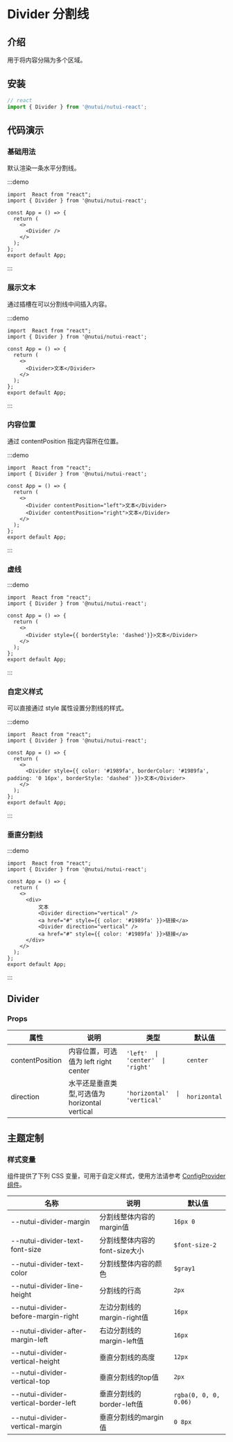 # Divider 分割线

## 介绍

用于将内容分隔为多个区域。

## 安装

```ts
// react
import { Divider } from '@nutui/nutui-react';
```

## 代码演示
### 基础用法

默认渲染一条水平分割线。

:::demo

```tsx
import  React from "react";
import { Divider } from '@nutui/nutui-react';

const App = () => {
  return (
    <>
      <Divider />
    </>
  );
};
export default App;
```
:::


### 展示文本

通过插槽在可以分割线中间插入内容。

:::demo

```tsx
import  React from "react";
import { Divider } from '@nutui/nutui-react';

const App = () => {
  return (
    <>
      <Divider>文本</Divider>
    </>
  );
};
export default App;
```
:::


### 内容位置

通过 contentPosition 指定内容所在位置。

:::demo

```tsx
import  React from "react";
import { Divider } from '@nutui/nutui-react';

const App = () => {
  return (
    <>
      <Divider contentPosition="left">文本</Divider>
      <Divider contentPosition="right">文本</Divider>
    </>
  );
};
export default App;
```
:::


### 虚线

:::demo

```tsx
import  React from "react";
import { Divider } from '@nutui/nutui-react';

const App = () => {
  return (
    <>
      <Divider style={{ borderStyle: 'dashed'}}>文本</Divider>
    </>
  );
};
export default App;
```
:::


### 自定义样式

可以直接通过 style 属性设置分割线的样式。

:::demo

```tsx
import  React from "react";
import { Divider } from '@nutui/nutui-react';

const App = () => {
  return (
    <>
      <Divider style={{ color: '#1989fa', borderColor: '#1989fa', padding: '0 16px', borderStyle: 'dashed' }}>文本</Divider>
    </>
  );
};
export default App;
```
:::

### 垂直分割线

:::demo

```tsx
import  React from "react";
import { Divider } from '@nutui/nutui-react';

const App = () => {
  return (
    <>
      <div>
          文本
          <Divider direction="vertical" />
          <a href="#" style={{ color: '#1989fa' }}>链接</a>
          <Divider direction="vertical" />
          <a href="#" style={{ color: '#1989fa' }}>链接</a>
      </div>
    </>
  );
};
export default App;
```
:::


## Divider

### Props

| 属性 | 说明                          | 类型    | 默认值 |
|-----------------| ----------------------------- | ------- | ------ |
| contentPosition | 内容位置，可选值为 left right center | `'left'  \|  'center'  \|  'right'`  | `center` |
| direction   | 水平还是垂直类型,可选值为 horizontal vertical               | `'horizontal'  \|  'vertical'`     | `horizontal`      |


## 主题定制

### 样式变量

组件提供了下列 CSS 变量，可用于自定义样式，使用方法请参考 [ConfigProvider 组件](#/zh-CN/component/configprovider)。

| 名称 | 说明 | 默认值 |
| --- | --- | --- |
| --nutui-divider-margin | 分割线整体内容的margin值 | `16px 0` |
| --nutui-divider-text-font-size | 分割线整体内容的font-size大小 | `$font-size-2` |
| --nutui-divider-text-color | 分割线整体内容的颜色 | `$gray1` |
| --nutui-divider-line-height | 分割线的行高 | `2px` |
| --nutui-divider-before-margin-right | 左边分割线的margin-right值 | `16px` |
| --nutui-divider-after-margin-left | 右边分割线的margin-left值 | `16px` |
| --nutui-divider-vertical-height | 垂直分割线的高度 | `12px` |
| --nutui-divider-vertical-top | 垂直分割线的top值 | `2px` |
| --nutui-divider-vertical-border-left | 垂直分割线的border-left值 | `rgba(0, 0, 0, 0.06)` |
| --nutui-divider-vertical-margin | 垂直分割线的margin值 |  `0 8px` |
